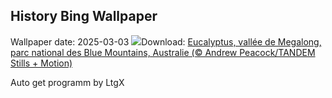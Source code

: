 ## History Bing Wallpaper
Wallpaper date: 2025-03-03
![](https://www.bing.com/th?id=OHR.EucalyptusForest_FR-CA2872086680_UHD.jpg&w=1000)Download: [Eucalyptus, vallée de Megalong, parc national des Blue Mountains, Australie (© Andrew Peacock/TANDEM Stills + Motion)](https://www.bing.com/th?id=OHR.EucalyptusForest_FR-CA2872086680_UHD.jpg)

Auto get programm by LtgX
